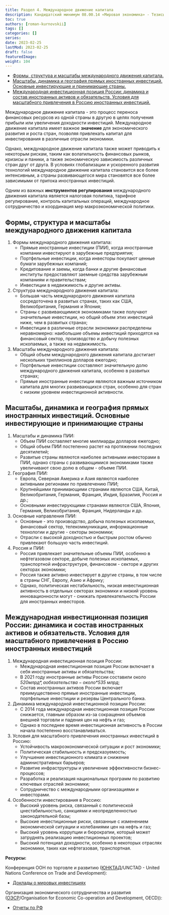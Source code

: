 ```yaml
---
title: Раздел 4. Международное движение капитала
description: Кандидатский минимум 08.00.14 «Мировая экономика» - Тезисы ответов
toc: true
authors: [roman-kurnovskii]
tags: []
categories: []
series:
date: 2023-02-25
lastMod: 2023-02-25
draft: false
featuredImage:
weight: 104
---
```



- [Формы, структура и масштабы международного движения капитала.](#формы-структура-и-масштабы-международного-движения-капитала)
- [Масштабы, динамика и география прямых иностранных инвестиций. Основные инвестирующие и принимающие страны.](#масштабы-динамика-и-география-прямых-иностранных-инвестиций-основные-инвестирующие-и-принимающие-страны)
- [Международная инвестиционная позиция России: динамика и состав иностранных активов и обязательств. Условия для масштабного привлечения в Россию иностранных инвестиций.](#международная-инвестиционная-позиция-россии-динамика-и-состав-иностранных-активов-и-обязательств-условия-для-масштабного-привлечения-в-россию-иностранных-инвестиций)

Международное движение капитала - это процесс переноса финансовых ресурсов из одной страны в другую в целях получения прибыли или увеличения доходности инвестиций. Международное движение капитала имеет важное **значение** для экономического развития и роста стран, позволяя привлекать капитал для инвестирования в различные отрасли экономики.

Однако, международное движение капитала также может приводить к некоторым рискам, таким как волатильность финансовых рынков, кризисы и паники, а также экономическую зависимость различных стран друг от друга. В условиях глобализации и ускоренного развития технологий международное движение капитала становится все более интенсивным, а страны развивающегося мира становятся все более зависимыми от притока иностранных инвестиций.

Одним из важных **инструментов регулирования** международного движения капитала является налоговая политика, тарифное регулирование, контроль капитальных операций, международное сотрудничество и координация мер макроэкономической политики.

## Формы, структура и масштабы международного движения капитала

1. Формы международного движения капитала:
   - Прямые иностранные инвестиции (ПИИ), когда иностранные компании инвестируют в зарубежные предприятия;
   - Портфельные инвестиции, когда инвесторы покупают ценные бумаги зарубежных компаний;
   - Кредитование и заемы, когда банки и другие финансовые институты предоставляют заемные средства зарубежным компаниям и правительствам;
   - Инвестиции в недвижимость и другие активы.
2. Структура международного движения капитала:
   - Большая часть международного движения капитала сосредоточена в развитых странах, таких как США, Великобритания, Германия и Япония;
   - Страны с развивающимися экономиками также получают значительные инвестиции, но общий объем этих инвестиций ниже, чем в развитых странах;
   - Инвестиции в различные отрасли экономики распределены неравномерно: наибольшие объемы инвестиций приходятся на финансовый сектор, производство и добычу полезных ископаемых, а также на недвижимость.
3. Масштабы международного движения капитала:
   - Общий объем международного движения капитала достигает нескольких триллионов долларов ежегодно;
   - Портфельные инвестиции составляют значительную долю международного движения капитала, особенно в развитых странах;
   - Прямые иностранные инвестиции являются важным источником капитала для многих развивающихся стран, особенно для стран с низким уровнем инвестиционной активности.

## Масштабы, динамика и география прямых иностранных инвестиций. Основные инвестирующие и принимающие страны

1. Масштабы и динамика ПИИ:
   - Объем ПИИ составляет многие миллиарды долларов ежегодно;
   - Общий объем ПИИ постепенно растет на протяжении последних десятилетий;
   - Развитые страны являются наиболее активными инвесторами в ПИИ, однако страны с развивающимися экономиками также увеличивают свою долю в общем - объеме ПИИ.
2. География ПИИ:
   - Европа, Северная Америка и Азия являются наиболее активными регионами по привлечению ПИИ;
   - Крупнейшими принимающими странами являются США, Китай, Великобритания, Германия, Франция, Индия, Бразилия, Россия и др.;
   - Основными инвестирующими странами являются США, Япония, Германия, Великобритания, Франция, Нидерланды и др.
3. Основные направления ПИИ:
   - Основные - это производство, добыча полезных ископаемых, финансовый сектор, телекоммуникации, информационные технологии и другие - секторы экономики;
   - Отрасли с высокой доходностью и быстрым ростом обычно привлекают большую часть инвестиций.
4. Россия и ПИИ:
   - Россия привлекает значительные объемы ПИИ, особенно в нефтегазовом секторе, добыче полезных ископаемых, транспортной инфраструктуре, финансовом - секторе и других секторах экономики;
   - Россия также активно инвестирует в другие страны, в том числе в страны СНГ, Европу, Азию и Африку;
   - Однако, политическая нестабильность, низкая инвестиционная активность в отдельных секторах экономики и низкий уровень инновационности могут - снижать привлекательность России для иностранных инвесторов.

## Международная инвестиционная позиция России: динамика и состав иностранных активов и обязательств. Условия для масштабного привлечения в Россию иностранных инвестиций

1. Международная инвестиционная позиция России:
   - Международная инвестиционная позиция России включает в себя иностранные активы и обязательства;
   - В 2021 году иностранные активы России составили около *$520 млрд*, а обязательства - около *$535 млрд*;
   - Состав иностранных активов России включает преимущественно прямые иностранные инвестиции, портфельные инвестиции и резервы Центрального банка.
2. Динамика международной инвестиционной позиции России:
   - С 2014 года международная инвестиционная позиция России снижается, главным образом из-за сокращения объемов внешней торговли и падения цен на нефть и газ;
   - Однако в последнее время инвестиционная активность в России начала постепенно восстанавливаться.
3. Условия для масштабного привлечения иностранных инвестиций в Россию:
   - Устойчивость макроэкономической ситуации и рост экономики;
   - Политическая стабильность и предсказуемость;
   - Улучшение инвестиционного климата и снижение административных барьеров;
   - Развитие инфраструктуры и увеличение эффективности бизнес-процессов;
   - Разработка и реализация национальных программ по развитию ключевых отраслей экономики;
   - Сотрудничество с международными организациями и инвесторами.
4. Особенности инвестирования в Россию:
   - Высокий уровень риска, связанный с политической цнестабильностью, санкциями и неопределенностью законодательной базы;
   - Высокие инвестиционные риски, связанные с изменением экономической ситуации и колебаниями цен на нефть и газ;
   - Высокий уровень коррупции и бюрократии, который может затруднять реализацию инвестиционных проектов;
   - Высокий потенциал доходности, особенно в некоторых отраслях экономики, таких как нефтегазовая, транспортная.

**Ресурсы:**

Конференция ООН по торговле и развитию ([ЮНКТАД](https://ru.wikipedia.org/wiki/%D0%AE%D0%9D%D0%9A%D0%A2%D0%90%D0%94)/UNCTAD - United Nations Conference on Trade and Development):

- [Доклады о мировых инвестициях](https://unctad.org/publication/world-investment-report-2022)

Организация экономического сотрудничества и развития ([ОЭСР](https://ru.wikipedia.org/wiki/%D0%9E%D1%80%D0%B3%D0%B0%D0%BD%D0%B8%D0%B7%D0%B0%D1%86%D0%B8%D1%8F_%D1%8D%D0%BA%D0%BE%D0%BD%D0%BE%D0%BC%D0%B8%D1%87%D0%B5%D1%81%D0%BA%D0%BE%D0%B3%D0%BE_%D1%81%D0%BE%D1%82%D1%80%D1%83%D0%B4%D0%BD%D0%B8%D1%87%D0%B5%D1%81%D1%82%D0%B2%D0%B0_%D0%B8_%D1%80%D0%B0%D0%B7%D0%B2%D0%B8%D1%82%D0%B8%D1%8F)/Organisation for Economic Co-operation and Development, OECD)):

- [Отчеты по РФ](https://www.oecd-ilibrary.org/russianfederation)
